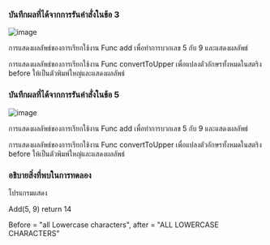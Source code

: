 ### บันทึกผลที่ได้จากการรันคำสั่งในข้อ 3
![image](https://github.com/Chaiyapa/03376836-OOP-2566-Lab-15/assets/144195729/dcbde0ac-a156-437c-9154-dcc3b74b456e)

การแสดงผลลัพธ์ของการเรียกใช้งาน Func add เพื่อทำการบวกเลข 5 กับ 9 และแสดงผลลัพธ์

การแสดงผลลัพธ์ของการเรียกใช้งาน Func convertToUpper เพื่อแปลงตัวอักษรทั้งหมดในสตริง before ให้เป็นตัวพิมพ์ใหญ่และแสดงผลลัพธ์

### บันทึกผลที่ได้จากการรันคำสั่งในข้อ 5
![image](https://github.com/Chaiyapa/03376836-OOP-2566-Lab-15/assets/144195729/e9de4329-0ad2-46e9-a73a-5c8d68ede9fa)

การแสดงผลลัพธ์ของการเรียกใช้งาน Func add เพื่อทำการบวกเลข 5 กับ 9 และแสดงผลลัพธ์

การแสดงผลลัพธ์ของการเรียกใช้งาน Func convertToUpper เพื่อแปลงตัวอักษรทั้งหมดในสตริง before ให้เป็นตัวพิมพ์ใหญ่และแสดงผลลัพธ์

### อธิบายสิ่งที่พบในการทดลอง
โปรแกรมแสดง

Add(5, 9) return 14

Before = "all Lowercase characters", after = "ALL LOWERCASE CHARACTERS"
